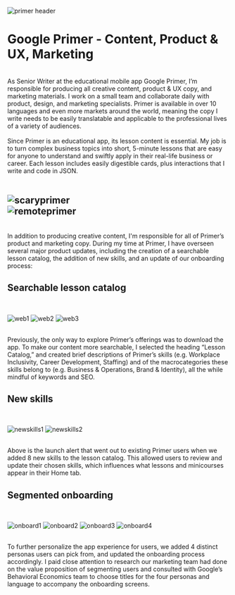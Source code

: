 ![primer header](images/primerheader.png)
# Google Primer - Content, Product & UX, Marketing
<br />
As Senior Writer at the educational mobile app Google Primer, I’m responsible for producing all creative content, product & UX copy, and marketing materials. I work on a small team and collaborate daily with product, design, and marketing specialists. Primer is available in over 10 languages and even more markets around the world, meaning the copy I write needs to be easily translatable and applicable to the professional lives of a variety of audiences.
<br />
<br />
Since Primer is an educational app, its lesson content is essential. My job is to turn complex business topics into short, 5-minute lessons that are easy for anyone to understand and swiftly apply in their real-life business or career. Each lesson includes easily digestible cards, plus interactions that I write and code in JSON. 
<br />
<br />

![scaryprimer](images/scaryprimer.png)
<br />
![remoteprimer](images/remoteprimer.png)
<br />
---
<br />
In addition to producing creative content, I'm responsible for all of Primer’s product and marketing copy. During my time at Primer, I have overseen several major product updates, including the creation of a searchable lesson catalog, the addition of new skills, and an update of our onboarding process: 

## Searchable lesson catalog
<br />

![web1](images/web1.png)
![web2](images/web2.png)
![web3](images/web3.png)

<br />
Previously, the only way to explore Primer’s offerings was to download the app. To make our content more searchable, I selected the heading “Lesson Catalog,” and created brief descriptions of Primer’s skills (e.g. Workplace Inclusivity, Career Development, Staffing) and of the macrocategories these skills belong to (e.g. Business & Operations, Brand & Identity), all the while mindful of keywords and SEO.

<br />

## New skills
<br />

![newskills1](images/newskills1.png)
![newskills2](images/newskills2.png)

<br />
Above is the launch alert that went out to existing Primer users when we added 8 new skills to the lesson catalog. This allowed users to review and update their chosen skills, which influences what lessons and minicourses appear in their Home tab.

## Segmented onboarding

<br />

![onboard1](images/onboard1.png)
![onboard2](images/onboard2.png)
![onboard3](images/onboard3.png)
![onboard4](images/onboard4.png)

<br />
To further personalize the app experience for users, we added 4 distinct personas users can pick from, and updated the onboarding process accordingly. I paid close attention to research our marketing team had done on the value proposition of segmenting users and consulted with Google’s Behavioral Economics team to choose titles for the four personas and language to accompany the onboarding screens.
